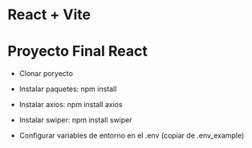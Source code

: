# React + Vite

# Proyecto Final React

- Clonar poryecto

- Instalar paquetes: npm install

- Instalar axios: npm install axios 

- Instalar swiper: npm install swiper

- Configurar variables de entorno en el .env (copiar de .env_example)




